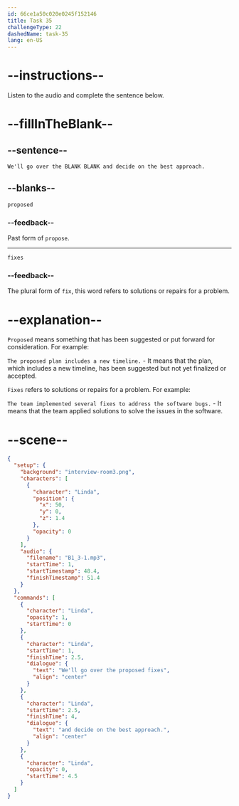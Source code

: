 ```yaml
---
id: 66ce1a50c020e0245f152146
title: Task 35
challengeType: 22
dashedName: task-35
lang: en-US
---
```

<!-- (Audio) Linda: We'll go over the proposed fixes and decide on the best approach. -->

# --instructions--

Listen to the audio and complete the sentence below.

# --fillInTheBlank--

## --sentence--

`We'll go over the BLANK BLANK and decide on the best approach.`

## --blanks--

`proposed`

### --feedback--

Past form of `propose`.

---

`fixes`

### --feedback--

The plural form of `fix`, this word refers to solutions or repairs for a problem. 

# --explanation--

`Proposed` means something that has been suggested or put forward for consideration. For example:

 `The proposed plan includes a new timeline.` - It means that the plan, which includes a new timeline, has been suggested but not yet finalized or accepted.

`Fixes` refers to solutions or repairs for a problem. For example:

 `The team implemented several fixes to address the software bugs.` - It means that the team applied solutions to solve the issues in the software.

# --scene--

```json
{
  "setup": {
    "background": "interview-room3.png",
    "characters": [
      {
        "character": "Linda",
        "position": {
          "x": 50,
          "y": 0,
          "z": 1.4
        },
        "opacity": 0
      }
    ],
    "audio": {
      "filename": "B1_3-1.mp3",
      "startTime": 1,
      "startTimestamp": 48.4,
      "finishTimestamp": 51.4
    }
  },
  "commands": [
    {
      "character": "Linda",
      "opacity": 1,
      "startTime": 0
    },
    {
      "character": "Linda",
      "startTime": 1,
      "finishTime": 2.5,
      "dialogue": {
        "text": "We'll go over the proposed fixes",
        "align": "center"
      }
    },
    {
      "character": "Linda",
      "startTime": 2.5,
      "finishTime": 4,
      "dialogue": {
        "text": "and decide on the best approach.",
        "align": "center"
      }
    },
    {
      "character": "Linda",
      "opacity": 0,
      "startTime": 4.5
    }
  ]
}
```
